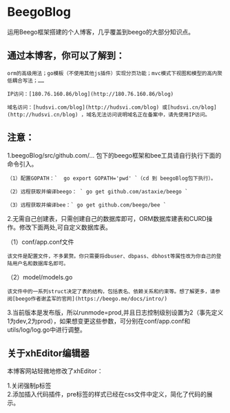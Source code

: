 # BeegoBlog
运用Beego框架搭建的个人博客，几乎覆盖到beego的大部分知识点。  
## 通过本博客，你可以了解到：
    
    orm的高级用法；go模板（不使用其他js插件）实现分页功能；mvc模式下视图和模型的高内聚低耦合写法；……  

    IP访问：[180.76.160.86/blog](http://180.76.160.86/blog)  

    域名访问：[hudsvi.com/blog](http://hudsvi.com/blog) 或[hudsvi.cn/blog](http://hudsvi.cn/blog) ，域名无法访问说明域名正在备案中，请先使用IP访问。  

## **注意：**  
1.beegoBlog/src/github.com/... 包下的beego框架和bee工具请自行执行下面的命令引入。  
    
    （1）配置GOPATH：`  go export GOPATH='pwd' `（cd 到 beegoBlog包下执行）。  

    （2）远程获取并编译beego： ` go get github.com/astaxie/beego `  
    
    （3）远程获取并编译bee：` go get github.com/beego/bee `  

2.无需自己创建表，只需创建自己的数据库即可，ORM数据库建表和CURD操作。修改下面两处,可自定义数据库表。  

（1）conf/app.conf文件  
  
    该文件是配置文件，不多累赘。你只需要将dbuser、dbpass、dbhost等属性改为你自己的登陆用户名和数据库名即可。  
  
（2）model/models.go  
 
    该文件中的一系列struct决定了表的结构，包括表名、依赖关系和约束等。想了解更多，请参阅[beego作者谢孟军的官网](https://beego.me/docs/intro/)  
   
3.当前版本是发布版，所以runmode=prod,并且日志控制级别设置为2（事先定义1为dev,2为prod），如果想变更这些参数，可分别在conf/app.conf和utils/log/log.go中进行调整。  

## 关于xhEditor编辑器
本博客网站轻微地修改了xhEditor：  

1.关闭强制p标签  
2.添加插入代码插件，pre标签的样式已经在css文件中定义，简化了代码的展示。
